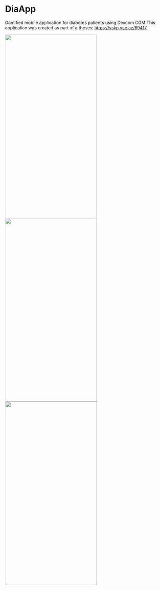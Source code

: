 # DiaApp

Gamified mobile application for diabetes patients using Dexcom CGM
This application was created as part of a theses: https://vskp.vse.cz/89417



<img src="https://github.com/racj01/DiaApp/assets/57296104/2a2cf946-70aa-4bee-8bd4-54ac984c478f" width="300" height="600" />

<img src="https://github.com/racj01/DiaApp/assets/57296104/0cba2db8-19cf-4043-8814-72fd83455327" width="300" height="600" />

<img src="https://github.com/racj01/DiaApp/assets/57296104/3cc3107a-c52d-4e62-bcad-f8b919aab0d9" width="300" height="600" />

